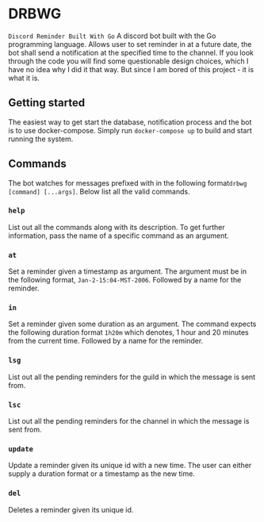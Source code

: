 # DRBWG
`Discord Reminder Built With Go`
A discord bot built with the Go programming language. Allows user to set reminder in at a future date, the bot shall send a notification at the specified time to the channel. If you look through the code you will find some questionable design choices, which I have no idea why I did it that way. But since I am bored of this project - it is what it is.

## Getting started
The easiest way to get start the database, notification process and the bot is to use docker-compose. Simply run `docker-compose up` to build and start running the system.

## Commands
The bot watches for messages prefixed with in the following format`drbwg [command] [...args]`. Below list all the valid commands.

### `help`
List out all the commands along with its description. To get further information, pass the name of a specific command as an argument.

### `at`
Set a reminder given a timestamp as argument. The argument must be in the following format, `Jan-2-15:04-MST-2006`. Followed by a name for the reminder.

### `in`
Set a reminder given some duration as an argument. The command expects the following duration format `1h20m` which denotes, 1 hour and 20 minutes from the current time. Followed by a name for the reminder.

###  `lsg`
List out all the pending reminders for the guild in which the message is sent from.

### `lsc`
List out all the pending reminders for the channel in which the message is sent from.

### `update`
Update a reminder given its unique id with a new time. The user can either supply a duration format or a timestamp as the new time.

### `del`
Deletes a reminder given its unique id.